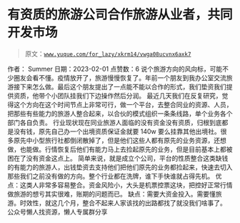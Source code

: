 # 有资质的旅游公司合作旅游从业者，共同开发市场

> 原文：[`www.yuque.com/for_lazy/xkrm14/vwga08ucvnx6axk7`](https://www.yuque.com/for_lazy/xkrm14/vwga08ucvnx6axk7)

<ne-p id="uecb19dba" data-lake-id="uecb19dba"><ne-text id="ua67f8dc8">作者： Summer</ne-text></ne-p> <ne-p id="u7dac6291" data-lake-id="u7dac6291"><ne-text id="ubaf50db5">日期：2023-02-01</ne-text></ne-p> <ne-p id="u77731ff3" data-lake-id="u77731ff3"><ne-text id="ubaf52b70">点赞数：</ne-text><ne-text id="uae77e5c7" ne-bold="true">6</ne-text></ne-p> <ne-hole id="u35859fe6" data-lake-id="u35859fe6"><ne-card data-card-name="hr" data-card-type="block" id="UMRvl" data-event-boundary="card"><ne-p id="ua1a23918" data-lake-id="ua1a23918"><ne-text id="u88b720e9">说个旅游方向的风向标，可能不少圈友会看不懂。疫情放开了，旅游慢慢恢复了。年前一个朋友到我办公室交流旅游接下来怎么做。最后这个朋友提出了一点能不能以合作的形式，我们垫资我们提供资质，他带个小团队挂我们下边操作然后分润。</ne-text> <ne-text id="ufabeeb00">最近几天我们在反复研究，觉得这个方向在这个时间节点上非常可行，做一个平台，去整合同业的资源、人员，把那些有些能力的旅游人整合起来，以合伙的模式组织一条条线路，单个业务各个部门各自负责。</ne-text> <ne-text id="u60cb227b">行业现状现在同业旅游人面临的没有资金没有资质，归根到底都是没有钱，原先自己办一个出境资质保证金就要 140w 要么挂靠其他出境社。很多原先中小型旅行社都倒闭散掉了，但是他们这些人都有原先的业务资源，还想做，也能做。行情恢复后他们有能力马上去捡起原先的业务，但是目前基本上都被困在了没有资金这点上。</ne-text> <ne-text id="u57f5be37">简单来说，就是成立个公司，平台的性质整合这类缺钱的有能力的旅游人，出钱垫资去支持他们把他们原先的业务都捡起来，快速去切入那些我们之前没有做的方向。整个行业都在洗牌，谁下手快谁就占得先机。</ne-text> <ne-text id="uffbe423f">优点：这类人非常多容易整合。资金风险小，大头是机票控票这块，把控好正常行情做旅游的想亏其实很难，账期的问题而已。</ne-text> <ne-text id="ud065f311">缺点：需要大资金投入。需要懂旅游。时效性，就这几个月，整合不起来人家该找的出路都找了就没我们啥事了。</ne-text></ne-p> <ne-hole id="uaecbb54d" data-lake-id="uaecbb54d"><ne-card data-card-name="hr" data-card-type="block" id="XHjiY" data-event-boundary="card"><ne-p id="u59b7d1f5" data-lake-id="u59b7d1f5"><ne-text id="u58c9cca7">公众号懒人找资源，懒人专属群分享</ne-text></ne-p></ne-card></ne-hole></ne-card></ne-hole>
